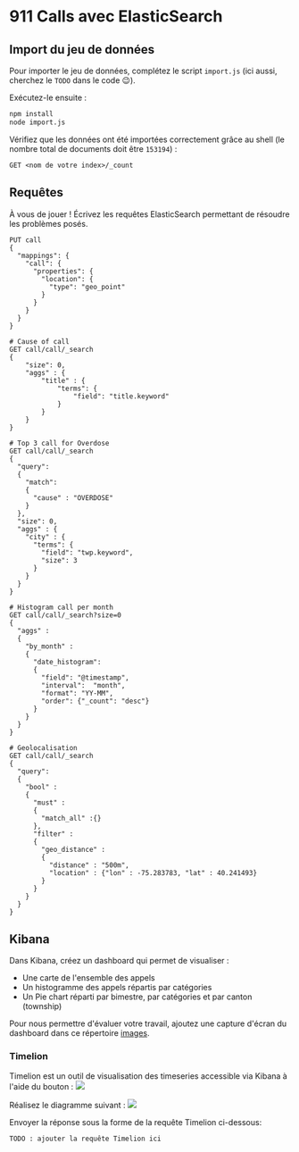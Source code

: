 # 911 Calls avec ElasticSearch

## Import du jeu de données

Pour importer le jeu de données, complétez le script `import.js` (ici aussi, cherchez le `TODO` dans le code :wink:).

Exécutez-le ensuite :

```bash
npm install
node import.js
```

Vérifiez que les données ont été importées correctement grâce au shell (le nombre total de documents doit être `153194`) :

```
GET <nom de votre index>/_count
```

## Requêtes

À vous de jouer ! Écrivez les requêtes ElasticSearch permettant de résoudre les problèmes posés.

```
PUT call
{
  "mappings": {
    "call": {
      "properties": {
        "location": {
          "type": "geo_point"
        }
      }
    }
  }
}

# Cause of call
GET call/call/_search
{
    "size": 0,
    "aggs" : {
        "title" : {
            "terms": {
                "field": "title.keyword"
            }
        }
    }
}

# Top 3 call for Overdose
GET call/call/_search
{
  "query":
  {
    "match":
    {
      "cause" : "OVERDOSE"
    }
  },
  "size": 0,
  "aggs" : {
    "city" : {
      "terms": {
        "field": "twp.keyword",
        "size": 3
      }
    }
  }
}

# Histogram call per month
GET call/call/_search?size=0
{
  "aggs" : 
  {
    "by_month" : 
    {
      "date_histogram": 
      {
        "field": "@timestamp",
        "interval":  "month",
        "format": "YY-MM",
        "order": {"_count": "desc"}
      }
    }
  }
}

# Geolocalisation
GET call/call/_search
{
  "query":
  {
    "bool" :
    {
      "must" : 
      {
        "match_all" :{}
      },
      "filter" :
      {
        "geo_distance" : 
        {
          "distance" : "500m",
          "location" : {"lon" : -75.283783, "lat" : 40.241493}
        }
      }
    }
  }
}
```

## Kibana

Dans Kibana, créez un dashboard qui permet de visualiser :

* Une carte de l'ensemble des appels
* Un histogramme des appels répartis par catégories
* Un Pie chart réparti par bimestre, par catégories et par canton (township)

Pour nous permettre d'évaluer votre travail, ajoutez une capture d'écran du dashboard dans ce répertoire [images](images).

### Timelion
Timelion est un outil de visualisation des timeseries accessible via Kibana à l'aide du bouton : ![](images/timelion.png)

Réalisez le diagramme suivant :
![](images/timelion-chart.png)

Envoyer la réponse sous la forme de la requête Timelion ci-dessous:  

```
TODO : ajouter la requête Timelion ici
```
